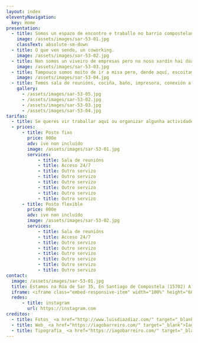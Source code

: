 ```yaml
---
layout: index
eleventyNavigation:
  key: Home
presentation:
  - title: Somos un espazo de encontro e traballo no barrio compostelano de Sar.
    image: /assets/images/sar-53-01.jpg
    classText: absolute-sm-down
  - title: O que ven sendo, un coworking.
    image: /assets/images/sar-53-02.jpg
  - title: Non somos un viveiro de empresas pero no noso xardín hai dúas árbores e temos intención de facer unha pequena horta.
    image: /assets/images/sar-53-03.jpg
  - title: Tampouco somos moito de ir a misa pero, dende aquí, escoitamos perfectamente as badaladas da Colexiata.
    image: /assets/images/sar-53-04.jpg
  - title: Temos sala de reunións, cociña, baño, impresora, conexión a internet, etc…
    gallery:
      - /assets/images/sar-53-05.jpg
      - /assets/images/sar-53-02.jpg
      - /assets/images/sar-53-03.jpg
      - /assets/images/sar-53-04.jpg
tarifas:
  - title: Se queres vir traballar aquí ou organizar algunha actividade no noso espazo, escríbenos a <a href="mailto:info@sar53.com">info@sar53.com</a>
  - prices:
      - title: Posto fixo
        price: 000e
        adv: ive non incluído
        image: /assets/images/sar-53-01.jpg
        services:
            - title: Sala de reunións
            - title: Acceso 24/7
            - title: Outro servizo
            - title: Outro servizo
            - title: Outro servizo
            - title: Outro servizo
            - title: Outro servizo
            - title: Outro servizo
      - title: Posto flexible
        price: 000e
        adv: ive non incluído
        image: /assets/images/sar-53-02.jpg
        services:
            - title: Sala de reunións
            - title: Acceso 24/7
            - title: Outro servizo
            - title: Outro servizo
            - title: Outro servizo
            - title: Outro servizo
            - title: Outro servizo
            - title: Outro servizo
contact:
  image: /assets/images/sar-53-01.jpg
  title: Estamos na Rúa de Sar 35, En Santiago de Compostela (15702) A Coruña.
  iframe: <iframe class="embed-responsive-item" width="100%" height="600" frameborder="0" scrolling="no" marginheight="0" marginwidth="0" src="https://maps.google.com/maps?width=100%25&amp;height=600&amp;hl=es&amp;q=rua%20de%20sar%2053+(Sar%2053%20Espazo)&amp;t=k&amp;z=15&amp;ie=UTF8&amp;iwloc=B&amp;output=embed"><a href="https://www.gps.ie/car-satnav-gps/">Car GPS</a></iframe>
  redes:
      - title: instagram
        url: https://instagram.com
creditos:
  - title: Fotos_ <a href="http://www.luisdiazdiaz.com/" target="_blank">Luís Díaz Díaz</a>
  - title: Web_ <a href="https://iagobarreiro.com/" target="_blank">Iago Barreiro</a> (<a href="https://novagarda.gal/" target="_blank">Novagarda</a>)
  - title: Tipografía_ <a href="https://iagobarreiro.com/" target="_blank">Fontdevila (BRNRD)</a>
---
```

